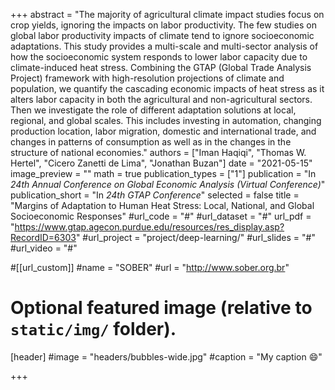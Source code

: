 +++
abstract = "The majority of agricultural climate impact studies focus on crop yields, ignoring the impacts on labor productivity. The few studies on global labor productivity impacts of climate tend to ignore socioeconomic adaptations. This study provides a multi-scale and multi-sector analysis of how the socioeconomic system responds to lower labor capacity due to climate-induced heat stress. Combining the GTAP (Global Trade Analysis Project) framework with high-resolution projections of climate and population, we quantify the cascading economic impacts of heat stress as it alters labor capacity in both the agricultural and non-agricultural sectors. Then we investigate the role of different adaptation solutions at local, regional, and global scales. This includes investing in automation, changing production location, labor migration, domestic and international trade, and changes in patterns of consumption as well as in the changes in the structure of national economies."
authors = ["Iman Haqiqi", "Thomas W. Hertel", "Cicero Zanetti de Lima", "Jonathan Buzan"]
date = "2021-05-15"
image_preview = ""
math = true
publication_types = ["1"]
publication = "In *24th Annual Conference on Global Economic Analysis (Virtual Conference)*"
publication_short = "In *24th GTAP Conference*"
selected = false
title = "Margins of Adaptation to Human Heat Stress: Local, National, and Global Socioeconomic Responses"
#url_code = "#"
#url_dataset = "#"
url_pdf = "https://www.gtap.agecon.purdue.edu/resources/res_display.asp?RecordID=6303"
#url_project = "project/deep-learning/"
#url_slides = "#"
#url_video = "#"

#[[url_custom]]
#name = "SOBER"
#url = "http://www.sober.org.br"

# Optional featured image (relative to `static/img/` folder).
[header]
#image = "headers/bubbles-wide.jpg"
#caption = "My caption :smile:"

+++
